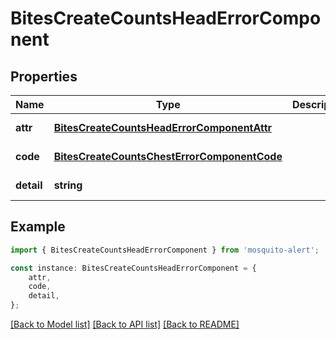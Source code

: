 # BitesCreateCountsHeadErrorComponent


## Properties

Name | Type | Description | Notes
------------ | ------------- | ------------- | -------------
**attr** | [**BitesCreateCountsHeadErrorComponentAttr**](BitesCreateCountsHeadErrorComponentAttr.md) |  | [default to undefined]
**code** | [**BitesCreateCountsChestErrorComponentCode**](BitesCreateCountsChestErrorComponentCode.md) |  | [default to undefined]
**detail** | **string** |  | [default to undefined]

## Example

```typescript
import { BitesCreateCountsHeadErrorComponent } from 'mosquito-alert';

const instance: BitesCreateCountsHeadErrorComponent = {
    attr,
    code,
    detail,
};
```

[[Back to Model list]](../README.md#documentation-for-models) [[Back to API list]](../README.md#documentation-for-api-endpoints) [[Back to README]](../README.md)
